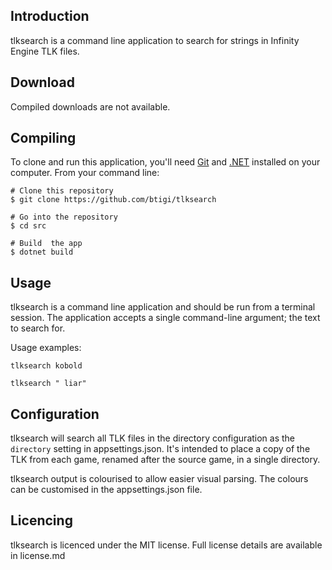 ## Introduction

tlksearch is a command line application to search for strings in Infinity Engine TLK files.

## Download

Compiled downloads are not available.

## Compiling

To clone and run this application, you'll need [Git](https://git-scm.com) and [.NET](https://dotnet.microsoft.com/) installed on your computer. From your command line:

```
# Clone this repository
$ git clone https://github.com/btigi/tlksearch

# Go into the repository
$ cd src

# Build  the app
$ dotnet build
```

## Usage

tlksearch is a command line application and should be run from a terminal session. The application accepts a single command-line argument; the text to search for.

Usage examples:

 ```tlksearch kobold```

 ```tlksearch " liar"```

## Configuration

tlksearch will search all TLK files in the directory configuration as the `directory` setting in appsettings.json. It's intended to place a copy of the TLK from each game, renamed after the source game, in a single directory.

tlksearch output is colourised to allow easier visual parsing. The colours can be customised in the appsettings.json file.

## Licencing

tlksearch is licenced under the MIT license. Full license details are available in license.md